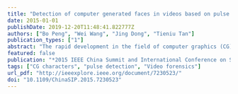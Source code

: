 ```yaml
---
title: "Detection of computer generated faces in videos based on pulse signal"
date: 2015-01-01
publishDate: 2019-12-20T11:48:41.822777Z
authors: ["Bo Peng", "Wei Wang", "Jing Dong", "Tieniu Tan"]
publication_types: ["1"]
abstract: "The rapid development in the field of computer graphics (CG) makes it quite easy to create photo-realistic images and videos. This brings forward an emergent requirement for techniques that can distinguish CG from real contents. In this paper, we propose a method that leverages human pulse signal to distinguish between CG and real videos that include human faces. We use a robust tracking method to locate a patch of skin on the face. Then, a chrominance-based algorithm is employed to robustly extract pulse signal. By checking the frequency waveform of the extracted pulse signal, we can tell CG and real videos apart. The experiment shows encouraging results, which demonstrate the efficiency of our method."
featured: false
publication: "*2015 IEEE China Summit and International Conference on Signal and Information Processing (ChinaSIP)*"
tags: ["CG characters", "pulse detection", "Video forensics"]
url_pdf: "http://ieeexplore.ieee.org/document/7230523/"
doi: "10.1109/ChinaSIP.2015.7230523"
---
```


